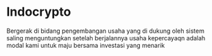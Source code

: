 # Indocrypto
Bergerak di bidang pengembangan usaha yang di dukung oleh sistem saling menguntungkan setelah berjalannya usaha  kepercayaqn adalah modal kami untuk maju bersama investasi yang menarik 
